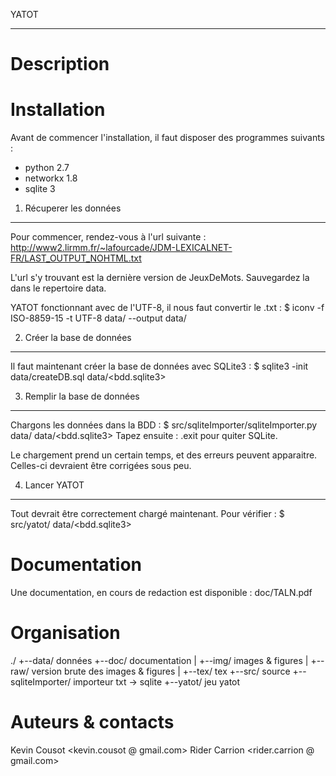 YATOT
*****

Description
===========

Installation
============

Avant de commencer l'installation, il faut disposer des programmes suivants :

  * python 2.7
  * networkx 1.8
  * sqlite 3

1. Récuperer les données
------------------------

Pour commencer, rendez-vous à l'url suivante :
  http://www2.lirmm.fr/~lafourcade/JDM-LEXICALNET-FR/LAST_OUTPUT_NOHTML.txt

L'url s'y trouvant est la dernière version de JeuxDeMots.
Sauvegardez la dans le repertoire data.

YATOT fonctionnant avec de l'UTF-8, il nous faut convertir le .txt :
  $ iconv -f ISO-8859-15 -t UTF-8 data/<fichier-txt> --output data/<fichier-txt>

2. Créer la base de données
---------------------------

Il faut maintenant créer la base de données avec SQLite3 :
  $ sqlite3 -init data/createDB.sql data/<bdd.sqlite3>

3. Remplir la base de données
-----------------------------

Chargons les données dans la BDD :
  $ src/sqliteImporter/sqliteImporter.py data/<fichier-txt> data/<bdd.sqlite3>
Tapez ensuite :
  .exit
pour quiter SQLite.

Le chargement prend un certain temps, et des erreurs peuvent apparaitre.
Celles-ci devraient être corrigées sous peu.

4. Lancer YATOT
---------------

Tout devrait être correctement chargé maintenant.
Pour vérifier :
  $ src/yatot/ data/<bdd.sqlite3>

Documentation
=============

Une documentation, en cours de redaction est disponible :
  doc/TALN.pdf

Organisation
============

./
+--data/		données
+--doc/			documentation
|  +--img/		images & figures
|  +--raw/		version brute des images & figures
|  +--tex/		tex
+--src/			source
   +--sqliteImporter/	importeur txt -> sqlite
   +--yatot/		jeu yatot

Auteurs & contacts
==================

Kevin Cousot	<kevin.cousot @ gmail.com>
Rider Carrion	<rider.carrion @ gmail.com>
